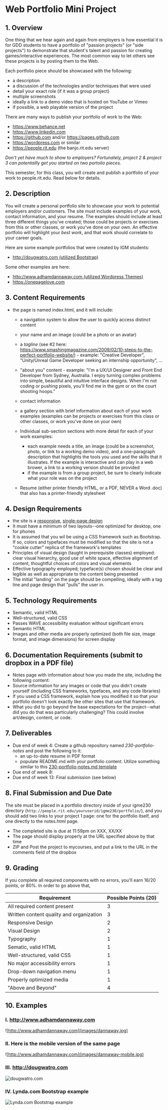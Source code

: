 # Web Portfolio Mini Project
## 1. Overview
One thing that we hear again and again from employers is how essential it is for GDD students to have a portfolio of "passion projects" (or "side projects") to demonstrate that student's talent and passion for creating games/interactive experiences. The most common way to let others see these projects is by posting them to the Web. 

Each portfolio piece should be showcased with the following:
- a description
- a discussion of the technologies and/or techniques that were used
- detail your exact role (if it was a group project)
- multiple screenshots
- ideally a link to a demo video that is hosted on YouTube or Vimeo
- if possible, a web playable version of the project

There are many ways to publish your portfolio of work to the Web:
- https://www.behance.net
- https://www.linkedin.com
- https://github.com and/or https://pages.github.com
- https://wordpress.com or similar
- https://people.rit.edu (the banjo.rit.edu server)

*Don't yet have much to show to employers? Fortunately, project 2 & project 3 can potentailly get you started on two portolio pieces.*

This semester, for this class, you will create and publish a portfolio of your work to people.rit.edu. Read below for details.

## 2. Description
You will create a personal portfolio site to showcase your work to potential employers and/or customers. The site must include examples of your work, contact information, and your resume. The examples should include at least three different things you've created; those could be projects or exercises from this or other classes, or work you've done on your own. An effective portfolio will highlight your *best work*, and that work should correlate to your career goals. 

Here are some example portfolios that were created by IGM students:

- [http://dougwatro.com (utilized Bootstrap)](http://dougwatro.com)

Some other examples are here:

- [http://www.adhamdannaway.com (utilized Wordpress Themes)](http://www.adhamdannaway.com)
- https://onepagelove.com

## 3. Content Requirements
- the page is named index.html, and it will include:
  - a navigation system to allow the user to quickly access distinct content
  - your name and an image (could be a photo or an avatar)
  - a *tagline* (see #2 here: https://www.smashingmagazine.com/2009/02/10-steps-to-the-perfect-portfolio-website/) - example: "Creative Developer", "Unity/Unreal Game Developer seeking an internship opportunity", ...
  - "about you" content - example: "I'm a UX/UI Designer and Front End Developer from Sydney, Australia. I enjoy turning complex problems into simple, beautiful and intuitive interface designs. When I'm not coding or pushing pixels, you'll find me in the gym or on the court shooting hoops."

  - contact information
  - a gallery section with brief information about each of your work examples (examples can be projects or exercises from this class or other classes, or work you've done on your own)
  - Individual sub-section sections with more detail for each of your work examples:
    - each example needs a title, an image (could be a screenshot, photo, or link to a working demo video), and a one-paragraph description that highlights the tools you used and the skills that it illustrates. If the example is interactive and can play in a web brower, a link to a working version should be provided
    - if the example is from a group project, be sure to clearly indicate what your role was on the project

  - Resume (either printer friendly HTML, or a PDF, NEVER a Word .doc) that also has a printer-friendly stylesheet

## 4. Design Requirements
- the site is a [responsive](https://en.wikipedia.org/wiki/Responsive_web_design), [single-page design](https://en.wikipedia.org/wiki/Single-page_application)
- It must have a minimum of two layouts--one optimized for desktop, one for phones
- It is assumed that you wil be using a CSS framework such as Bootstrap. If so, colors and typefaces must be modified so that the site is not a "cookie cutter" replica of the framework's templates
- Principles of visual design (taught in prerequisite classes) employed: clear visual hierarchy, good use of white space, effective alignment of content, thoughtful choices of colors and visual elements
- Effective typography employed; typeface(s) chosen should be clear and legible as well as appropriate to the content being presented
- The initial "landing" on the page should be compelling, ideally with a tag line and page design that "pulls" the user in. 

## 5. Technology Requirements
- Semantic, valid HTML
- Well-structured, valid CSS
- Passes WAVE accessibility evaluation without significant errors 
- Semantic HTML
- Images and other media are properly optimized (both file size, image format, and image dimensions) for screen display

## 6. Documentation Requirements (submit to dropbox in a PDF file)
- Notes page with information about how you made the site, including the following content: 
- Source information for any images or code that you didn't create yourself (including CSS frameworks, typefaces, and any code libraries)
- If you used a CSS framework, explain how you modified it so that your portfolio doesn't look exactly like other sites that use that framework. 
- What you did to go beyond the base expectations for the project--what did you do that was particularly challenging? This could involve art/design, content, or code. 

## 7. Deliverables
- Due end of week 4: Create a github repository named *230-portfolio-notes* and post the following to it:
  - an up-to-date resume in PDF format
  - populate README.md with your portfolio content. Utilize something similar to this [230-portfolio-notes.md template](../other-files/230-portfolio-notes.md)
- Due end of week 8: 
- Due end of week 13: Final submission (see below)

## 8. Final Submission and Due Date
The site must be placed in a portfolio directory inside of your igme230 directory (`http://people.rit.edu/youruserid/igme230/portfolio/`), and you should add two links to your project 1 page: one for the portfolio itself, and one directly to the notes.html page. 

- The completed site is due at 11:59pm on XXX, XX/XX
- The page should display properly at the URL specified above by that time
- ZIP and Post the project to mycourses, and put a link to the URL in the comments field of the dropbox

## 9. Grading
If you complete all required components with no errors, you'll earn 16/20 points, or 80%. In order to go above that, 

Requirement | Possible Points (20) |
----------- | --------------- |
All required content present | 3 |
Written content quality and organization | 3 |
Responsive Design | 2 |
Visual Design | 2 |
Typography | 1 |
Sematic, valid HTML | 1 |
Well-structured, valid CSS | 1 |
No major accessibility errors | 1|
Drop-down navigation menu | 1 |
Properly optimized media | 1 |
"Above and Beyond" | 4 |

## 10. Examples

### I. http://www.adhamdannaway.com
![http://www.adhamdannaway.com](images/dannaway.jpg)


### II. Here is the mobile version of the same page
![http://www.adhamdannaway.com](images/dannaway-mobile.jpg)


### III. http://dougwatro.com
![dougwatro.com](images/watro.jpg)


### IV. Lynda.com Bootstrap example
![Lynda.com Bootstrap example](images/wisdom-pet-medicine.jpg)


